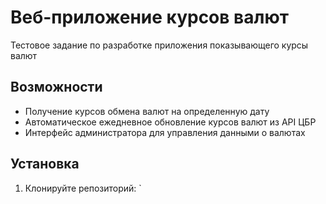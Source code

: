 # Веб-приложение курсов валют

Тестовое задание по разработке приложения показывающего курсы валют

## Возможности

- Получение курсов обмена валют на определенную дату
- Автоматическое ежедневное обновление курсов валют из API ЦБР
- Интерфейс администратора для управления данными о валютах

## Установка

1. Клонируйте репозиторий: `

